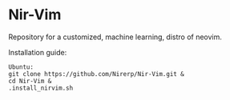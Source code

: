 # Nir-Vim
Repository for a customized, machine learning, distro of neovim.


Installation guide:
```
Ubuntu:
git clone https://github.com/Nirerp/Nir-Vim.git &
cd Nir-Vim &
.install_nirvim.sh
```

